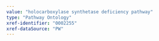 ```yaml
---
value: "holocarboxylase synthetase deficiency pathway"
type: "Pathway Ontology"
xref-identifier: "0002255"
xref-dataSource: "PW"
---
```

